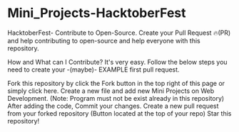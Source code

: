 # Mini_Projects-HacktoberFest

HacktoberFest- Contribute to Open-Source.
Create your Pull Request 🔥(PR) and help contributing to open-source and help everyone with this repository.

How and What can I Contribute?
It's very easy. Follow the below steps you need to create your -(maybe)- EXAMPLE first pull request.

Fork this repository by click the Fork button in the top right of this page or simply click here.
Create a new file and add new Mini Projects on Web Development. (Note: Program must not be exist already in this repository)
After adding the code, Commit your changes.
Create a new pull request from your forked repository (Button located at the top of your repo)
Star this repository!
